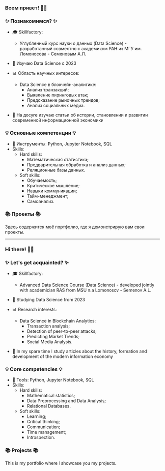 ### Всем привет! 👋🦁

### ✨ Познакомимся? ✨ 

* 🎓 Skillfactory:
  - Углубленный курс науки о данных (Data Science) - разработанный совместно с академиком РАН из МГУ им. Ломоносова - Семеновым А.Л.

* 🤖 Изучаю Data Science с 2023

* 📊 Область научных интересов:
   - Data Science в блокчейн-аналитике:
     - Анализ транзакций;
     - Выявление пиринговых атак;
     - Предсказание рыночных трендов;
     - Анализ социальных медиа.

* 📑 На досуге изучаю статьи об истории, становлении и развитии современной информационной экономики


### 💡 Основные компетенции 💡
- 🔧 Инструменты: Python, Jupyter Notebook, SQL
- Skills: 
  - Hard skills:
    * Математическая статистика;
    * Предварительная обработка и анализ данных;
    * Реляционные базы данных.
  - Soft skills:
    * Обучаемость;
    * Критическое мышление;
    * Навыки коммуникации;
    * Тайм-менеджмент;
    * Самоанализ.
      

### 📚 Проекты 📚
Здесь содержится моё портфолио, где я демонстрирую вам свои проекты.

---

### Hi there! 👋🦁

### ✨ Let's get acquainted? ✨ 

* 🎓 Skillfactory:
   - Advanced Data Science Сourse (Data Science) - developed jointly with academician RAS from MSU n.a Lomonosov - Semenov A.L.

* 🤖 Studying Data Science from 2023

* 📊 Research interests:
   - Data Science in Blockchain Analytics:
     - Transaction analysis;
     - Detection of peer-to-peer attacks;
     - Predicting Market Trends;
     - Social Media Analysis.

* 📑 In my spare time I study articles about the history, formation and development of the modern information economy

### 💡 Core competencies 💡
- 🔧 Tools: Python, Jupyter Notebook, SQL
- Skills:
    - Hard skills:
      * Mathematical statistics;
      * Data Preprocessing and Data Analysis;
      * Relational Databases.
    - Soft skills:
      * Learning;
      * Critical thinking;
      * Communication;
      * Time management;
      * Introspection.

### 📚 Projects 📚
This is my portfolio where I showcase you my projects.
